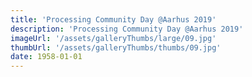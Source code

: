 ```yaml
---
title: 'Processing Community Day @Aarhus 2019'
description: 'Processing Community Day @Aarhus 2019'
imageUrl: '/assets/galleryThumbs/large/09.jpg'
thumbUrl: '/assets/galleryThumbs/thumbs/09.jpg'
date: 1958-01-01
---
```

